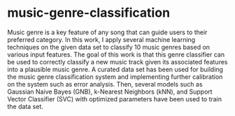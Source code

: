 # music-genre-classification

Music genre is a key feature of any song that can guide users to their preferred category. In this work,
I apply several machine learning techniques on the given data set to classify 10 music genres based
on various input features. The goal of this work is that this genre classifier can be used to correctly
classify a new music track given its associated features into a plausible music genre. A curated data set
has been used for building the music genre classification system and implementing further calibration
on the system such as error analysis. Then, several models such as Gaussian Naive Bayes (GNB),
k-Nearest Neighbors (kNN), and Support Vector Classifier (SVC) with optimized parameters have
been used to train the data set.
